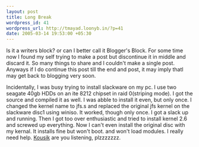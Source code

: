 ```yaml
--- 
layout: post
title: Long Break
wordpress_id: 41
wordpress_url: http://tmayad.loonyb.in/?p=41
date: 2005-03-14 19:53:00 +05:30
---
```

<p>Is it a writers block? or can I better call it Blogger's Block. For some time now I found my self trying to make a post but discontinue it in middle and discard it. So many things to share and I couldn't make a single post. Anyways if I do continue this post till the end and post, it may imply thatI may get back to blogging very soon.</p>

<p>Incidentally, I was busy trying to install slackware on my pc. I use two seagate 40gb HDDs on an ite 8212 chipset in raid 0(striping mode). I got the source and compiled it as well. I was abble to install it even, but only once. I changed the kernel name to jfs.s and replaced the original jfs kernel on the slackware disc1 using winiso. It worked, though only once. I got a slack up and running. Then I got too over enthusiastic and tried to install kernel 2.6 and screwed up everything. Now I can't even install the original disc with my kernal. It installs fine but won't boot. and won't load modules. I really need help. <a href="http://kousik.blogspot.com" target="_blank">Kousik</a> are you listening, plzzzzzzz.</p>
